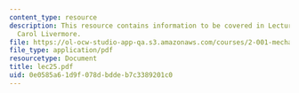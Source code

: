 ```yaml
---
content_type: resource
description: This resource contains information to be covered in Lecture 25 by Prof.
  Carol Livermore.
file: https://ol-ocw-studio-app-qa.s3.amazonaws.com/courses/2-001-mechanics-materials-i-fall-2006/0e0585a61d9f078dbddeb7c3389201c0_lec25.pdf
file_type: application/pdf
resourcetype: Document
title: lec25.pdf
uid: 0e0585a6-1d9f-078d-bdde-b7c3389201c0
---
```

